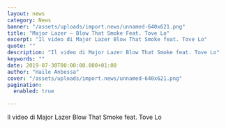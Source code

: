 ```yaml
---
layout: news
category: News
banner: "/assets/uploads/import.news/unnamed-640x621.png"
title: "Major Lazer – Blow That Smoke Feat. Tove Lo"
excerpt: "Il video di Major Lazer Blow That Smoke feat. Tove Lo"
quote: ""
description: "Il video di Major Lazer Blow That Smoke feat. Tove Lo"
keywords: ""
date: 2019-07-30T00:00:00.000+01:00
author: "Haile Anbessa"
cover: "/assets/uploads/import.news/unnamed-640x621.png"
pagination:
  enabled: true

---
```


Il video di Major Lazer Blow That Smoke feat. Tove Lo